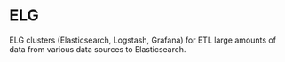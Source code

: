 # ELG
 ELG clusters (Elasticsearch, Logstash, Grafana) for ETL large amounts of data from various data sources to Elasticsearch.
